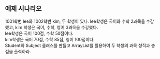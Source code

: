 예제 시나리오
---------------
1001학번 lee와 1002학번 kim, 두 학생이 있다. 
lee학생은 국어와 수학 2과목을 수강했고, kim 학생은 국어, 수학, 영어 3과목을 수강했다.  
lee학생은 국어 100점, 수학 50점이다.  
kim학생은 국어 70점, 수학 85점, 영어 100점이다.   
Student와 Subject 클래스를 만들고 ArrayList를 활용하여 두 학생의 과목 성적과 총점을 출력하라.  